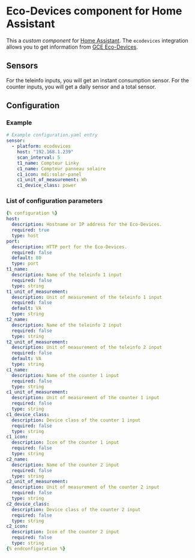 # Eco-Devices component for Home Assistant
This a *custom component* for [Home Assistant](https://www.home-assistant.io/). 
The `ecodevices` integration allows you to get information from [GCE Eco-Devices](http://gce-electronics.com/fr/carte-relais-ethernet-module-rail-din/409-teleinformation-ethernet-ecodevices.html).

## Sensors

For the teleinfo inputs, you will get an instant consumption sensor.
For the counter inputs, you will get a daily sensor and a total sensor.

## Configuration

### Example
```yaml
# Example configuration.yaml entry
sensor:
  - platform: ecodevices
    host: "192.168.1.239"
    scan_interval: 5
    t1_name: Compteur Linky
    c1_name: Compteur panneau solaire
    c1_icon: mdi:solar-panel
    c1_unit_of_measurement: Wh
    c1_device_class: power
```

### List of configuration parameters
```yaml
{% configuration %}
host:
  description: Hostname or IP address for the Eco-Devices.
  required: true
  type: host
port:
  description: HTTP port for the Eco-Devices.
  required: false
  default: 80
  type: port
t1_name:
  description: Name of the teleinfo 1 input
  required: false
  type: string
t1_unit_of_measurement:
  description: Unit of measurement of the teleinfo 1 input
  required: false
  default: VA
  type: string
t2_name:
  description: Name of the teleinfo 2 input
  required: false
  type: string
t2_unit_of_measurement:
  description: Unit of measurement of the teleinfo 2 input
  required: false
  default: VA
  type: string
c1_name:
  description: Name of the counter 1 input
  required: false
  type: string
c1_unit_of_measurement:
  description: Unit of measurement of the counter 1 input
  required: false
  type: string
c1_device_class:
  description: Device class of the counter 1 input
  required: false
  type: string
c1_icon:
  description: Icon of the counter 1 input
  required: false
  type: string
c2_name:
  description: Name of the counter 2 input
  required: false
  type: string
c2_unit_of_measurement:
  description: Unit of measurement of the counter 2 input
  required: false
  type: string
c2_device_class:
  description: Device class of the counter 2 input
  required: false
  type: string
c2_icon:
  description: Icon of the counter 2 input
  required: false
  type: string
{% endconfiguration %}
```